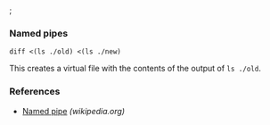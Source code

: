 ;

### Named pipes

    diff <(ls ./old) <(ls ./new)

This creates a virtual file with the contents of the output of `ls ./old`.

### References

-   [Named pipe](https://en.wikipedia.org/wiki/Named_pipe) *(wikipedia.org)*
